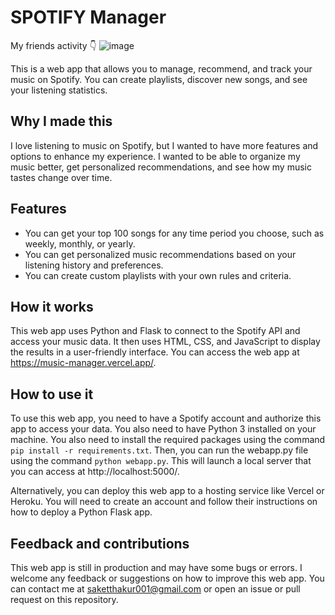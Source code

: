 # SPOTIFY Manager
My friends activity 👇
![image](https://github.com/saketthakur001/Project_spotify/assets/58982512/5c76b3db-4b94-45a4-804b-cf6d70d8306d)

This is a web app that allows you to manage, recommend, and track your music on Spotify. You can create playlists, discover new songs, and see your listening statistics.

## Why I made this

I love listening to music on Spotify, but I wanted to have more features and options to enhance my experience. I wanted to be able to organize my music better, get personalized recommendations, and see how my music tastes change over time.

## Features
- You can get your top 100 songs for any time period you choose, such as weekly, monthly, or yearly.
- You can get personalized music recommendations based on your listening history and preferences.
- You can create custom playlists with your own rules and criteria.

## How it works

This web app uses Python and Flask to connect to the Spotify API and access your music data. It then uses HTML, CSS, and JavaScript to display the results in a user-friendly interface. You can access the web app at https://music-manager.vercel.app/.

## How to use it

To use this web app, you need to have a Spotify account and authorize this app to access your data. You also need to have Python 3 installed on your machine. You also need to install the required packages using the command `pip install -r requirements.txt`. Then, you can run the webapp.py file using the command `python webapp.py`. This will launch a local server that you can access at http://localhost:5000/.

Alternatively, you can deploy this web app to a hosting service like Vercel or Heroku. You will need to create an account and follow their instructions on how to deploy a Python Flask app.

## Feedback and contributions

This web app is still in production and may have some bugs or errors. I welcome any feedback or suggestions on how to improve this web app. You can contact me at saketthakur001@gmail.com or open an issue or pull request on this repository.
